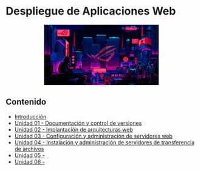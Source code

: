 # Despliegue de Aplicaciones Web

<div align=center>
<img src="../extras/cyberpunk2.gif" alt="me" width="60%">
</div>

## Contenido
- [Introducción](./introducción/README.md)
- [Unidad 01 - Documentación y control de versiones](./unidad-01/README.md)
- [Unidad 02 - Implantación de arquitecturas web](./unidad-02/README.md)
- [Unidad 03 - Configuración y administración de servidores web](./unidad-03/README.md)
- [Unidad 04 - Instalación y administración de servidores de transferencia de archivos](./unidad-04/README.md)
- [Unidad 05 -](./unidad-05/README.md)
- [Unidad 06 -](./unidad-06/README.md)